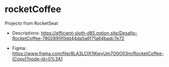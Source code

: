 # rocketCoffee
Projecto from RocketSeat
- Descriptions:
  https://efficient-sloth-d85.notion.site/Desafio-RocketCoffee-7802895f0dd44da5a6f71a64badc7e72

- Figma:
  https://www.figma.com/file/8LA3LCIX1IKwyUm7O0O03m/RocketCoffee-(Copy)?node-id=0%3A1
